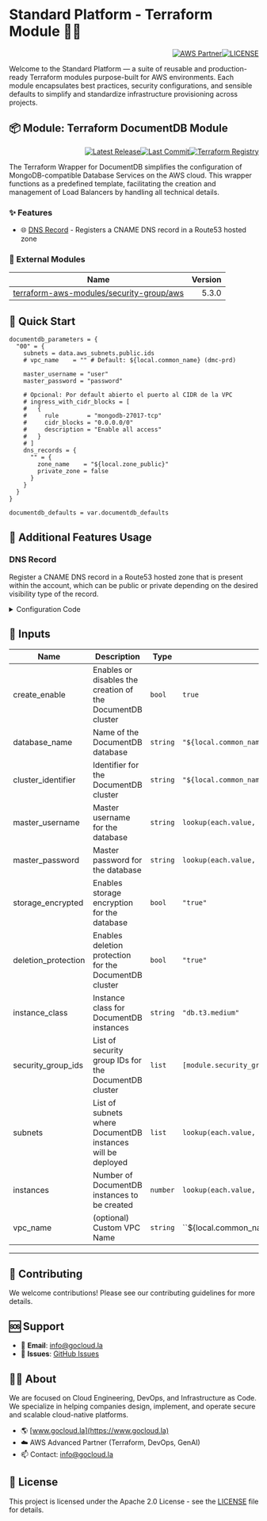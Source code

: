 # Standard Platform - Terraform Module 🚀🚀
<p align="right"><a href="https://partners.amazonaws.com/partners/0018a00001hHve4AAC/GoCloud"><img src="https://img.shields.io/badge/AWS%20Partner-Advanced-orange?style=for-the-badge&logo=amazonaws&logoColor=white" alt="AWS Partner"/></a><a href="LICENSE"><img src="https://img.shields.io/badge/License-Apache%202.0-green?style=for-the-badge&logo=apache&logoColor=white" alt="LICENSE"/></a></p>

Welcome to the Standard Platform — a suite of reusable and production-ready Terraform modules purpose-built for AWS environments.
Each module encapsulates best practices, security configurations, and sensible defaults to simplify and standardize infrastructure provisioning across projects.

## 📦 Module: Terraform DocumentDB Module
<p align="right"><a href="https://github.com/gocloudLa/terraform-aws-wrapper-documentdb/releases/latest"><img src="https://img.shields.io/github/v/release/gocloudLa/terraform-aws-wrapper-documentdb.svg?style=for-the-badge" alt="Latest Release"/></a><a href=""><img src="https://img.shields.io/github/last-commit/gocloudLa/terraform-aws-wrapper-documentdb.svg?style=for-the-badge" alt="Last Commit"/></a><a href="https://registry.terraform.io/modules/gocloudLa/wrapper-documentdb/aws"><img src="https://img.shields.io/badge/Terraform-Registry-7B42BC?style=for-the-badge&logo=terraform&logoColor=white" alt="Terraform Registry"/></a></p>
The Terraform Wrapper for DocumentDB simplifies the configuration of MongoDB-compatible Database Services on the AWS cloud. This wrapper functions as a predefined template, facilitating the creation and management of Load Balancers by handling all technical details.

### ✨ Features

- 🌐 [DNS Record](#dns-record) - Registers a CNAME DNS record in a Route53 hosted zone



### 🔗 External Modules
| Name | Version |
|------|------:|
| [terraform-aws-modules/security-group/aws](https://github.com/terraform-aws-modules/security-group-aws) | 5.3.0 |



## 🚀 Quick Start
```hcl
documentdb_parameters = {
  "00" = {
    subnets = data.aws_subnets.public.ids
    # vpc_name    = "" # Default: ${local.common_name} (dmc-prd)

    master_username = "user"
    master_password = "password"

    # Opcional: Por default abierto el puerto al CIDR de la VPC
    # ingress_with_cidr_blocks = [
    #   {
    #     rule        = "mongodb-27017-tcp"
    #     cidr_blocks = "0.0.0.0/0"
    #     description = "Enable all access"
    #   }
    # ]
    dns_records = {
      "" = {
        zone_name    = "${local.zone_public}"
        private_zone = false
      }
    }
  }
}

documentdb_defaults = var.documentdb_defaults
```


## 🔧 Additional Features Usage

### DNS Record
Register a CNAME DNS record in a Route53 hosted zone that is present within the account, which can be public or private depending on the desired visibility type of the record.


<details><summary>Configuration Code</summary>

```hcl
dns_records = {
  "" = {
    zone_name    = local.zone_private
    private_zone = true
  }
}
```


</details>




## 📑 Inputs
| Name                | Description                                                 | Type     | Default                                                          | Required |
| ------------------- | ----------------------------------------------------------- | -------- | ---------------------------------------------------------------- | -------- |
| create_enable       | Enables or disables the creation of the DocumentDB cluster  | `bool`   | `true`                                                           | no       |
| database_name       | Name of the DocumentDB database                             | `string` | `"${local.common_name}-${each.key}"`                             | no       |
| cluster_identifier  | Identifier for the DocumentDB cluster                       | `string` | `"${local.common_name}-${each.key}"`                             | no       |
| master_username     | Master username for the database                            | `string` | `lookup(each.value, "master_username")`                          | no       |
| master_password     | Master password for the database                            | `string` | `lookup(each.value, "master_password")`                          | no       |
| storage_encrypted   | Enables storage encryption for the database                 | `bool`   | `"true"`                                                         | no       |
| deletion_protection | Enables deletion protection for the DocumentDB cluster      | `bool`   | `"true"`                                                         | no       |
| instance_class      | Instance class for DocumentDB instances                     | `string` | `"db.t3.medium"`                                                 | no       |
| security_group_ids  | List of security group IDs for the DocumentDB cluster       | `list`   | `[module.security_group_documentdb[each.key].security_group_id]` | no       |
| subnets             | List of subnets where DocumentDB instances will be deployed | `list`   | `lookup(each.value, "subnets", null)`                            | no       |
| instances           | Number of DocumentDB instances to be created                | `number` | `lookup(each.value, "instances", 1)`                             | no       |
| vpc_name            | (optional) Custom VPC Name                                  | `string` | ``${local.common_name}` (dmc-prd)`                               | no       |








---

## 🤝 Contributing
We welcome contributions! Please see our contributing guidelines for more details.

## 🆘 Support
- 📧 **Email**: info@gocloud.la
- 🐛 **Issues**: [GitHub Issues](https://github.com/gocloudLa/issues)

## 🧑‍💻 About
We are focused on Cloud Engineering, DevOps, and Infrastructure as Code.
We specialize in helping companies design, implement, and operate secure and scalable cloud-native platforms.
- 🌎 [www.gocloud.la](https://www.gocloud.la)
- ☁️ AWS Advanced Partner (Terraform, DevOps, GenAI)
- 📫 Contact: info@gocloud.la

## 📄 License
This project is licensed under the Apache 2.0 License - see the [LICENSE](LICENSE) file for details. 